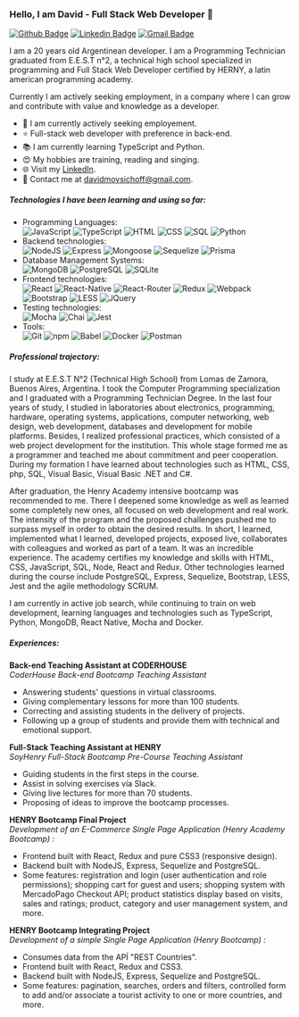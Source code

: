 ### Hello, I am David - Full Stack Web Developer 👋
[![Github Badge](http://img.shields.io/badge/-Github-black?style=flat-square&logo=github&link=https://github.com/david-mov/)](https://github.com/david-mov/)
[![Linkedin Badge](https://img.shields.io/badge/-LinkedIn-blue?style=flat-square&logo=Linkedin&logoColor=white&link=https://www.linkedin.com/in/david-mov)](https://www.linkedin.com/in/david-mov)
[![Gmail Badge](https://img.shields.io/badge/-Gmail-d14836?style=flat-square&logo=Gmail&logoColor=white&link=mailto:defcon.davidmovsichoff@gmail.com)](mailto:davidmovsichoff@gmail.com)

I am a 20 years old Argentinean developer. I am a Programming Technician graduated from E.E.S.T n°2, a technical high school specialized in programming and Full Stack Web Developer certified by HERNY, a latin american programming academy.

Currently I am actively seeking employment, in a company where I can grow and contribute with value and knowledge as a developer.

- 🌱 I am currently actively seeking employement.
- ⭐ Full-stack web developer with preference in back-end.
- 📚 I am currently learning TypeScript and Python.
- 😍 My hobbies are training, reading and singing.
- 🌐 Visit my [LinkedIn](https://www.linkedin.com/in/sergio-david-movsichoff-221824209/).
- 💌 Contact me at [davidmovsichoff@gmail.com](mailto:davidmovsichoff@gmail.com).

##### Technologies I have been learning and using so far:

- Programming Languages: <br />
    ![JavaScript](https://img.shields.io/badge/-JavaScript-eee?style=flat-square&logo=javascript&logoColor=DD9C25)
    ![TypeScript](https://img.shields.io/badge/-TypeScript-eee?style=flat-square&logo=typescript)
    ![HTML](http://img.shields.io/badge/-HTML5-eee?style=flat-square&logo=html5&logoColor=E34F26)
    ![CSS](https://img.shields.io/badge/-CSS3-eee?style=flat-square&logo=css3&logoColor=1572B6)
    ![SQL](https://img.shields.io/badge/-SQL-eee?style=flat-square&logo=databricks&logoColor=black)
    ![Python](https://img.shields.io/badge/-Python-eee?style=flat-square&logo=python)
- Backend technologies: <br />
    ![NodeJS](http://img.shields.io/badge/-NodeJS-eee?style=flat-square&logo=data:image/png;base64,iVBORw0KGgoAAAANSUhEUgAAAA4AAAAOCAMAAAAolt3jAAAAgVBMVEUzmTMzkTM0mDQslSwtlS00mzQAAAA7nTsymDIzmDMwmDAymTIzmDMzmTMzmDMzmDMzlzM0mTQzmTMzmTMzmTMzmTMzmTM0mjQ1nDUxlzEymDIzmTMzmTMzmTMzmTMzmTMwlzAzmTMzmTMzmTMzmTMzmTMzmTM0mTQzmTMzmTP///8ybrFJAAAAKXRSTlMAAAAAAAAAAAAAAA9RxlIRBjSR6/7vmzkIAyd21Nt8JwMauPwrKvlQxcV6L9IAAABUSURBVAjXY2RgZGTkYGQEUl8ZwUx2EAUSZfz0jVESSPEygMAXkIgiIyMbAwT8+v+fUeU/jAfkMzKqMjLDuX//k8ZFMwrNIjRnoDkS7AUZxqcQLwAA4+0cex8ENfMAAAAASUVORK5CYII=)
    ![Express](https://img.shields.io/badge/-Express-eee?style=flat-square&logo=express&logoColor=%2361DAFB)
    ![Mongoose](https://img.shields.io/badge/-Mongoose-eee?style=flat-square&logo=mongodb&logoColor=6e1217)
    ![Sequelize](https://img.shields.io/badge/-Sequelize-eee?style=flat-square&logo=sequelize&logoColor=2f406a)
    ![Prisma](https://img.shields.io/badge/-Prisma-eee?style=flat-square&logo=prisma&logoColor=black)
    <!-- ![Django](https://img.shields.io/badge/-Django-eee?style=flat-square&logo=django&logoColor=008134) -->
- Database Management Systems: <br />
    ![MongoDB](https://img.shields.io/badge/-MongoDB-eee?style=flat-square&logo=mongodb)
    ![PostgreSQL](https://img.shields.io/badge/-PostgreSQL-eee?style=flat-square&logo=postgresql&logoColor=336791)
    ![SQLite](https://img.shields.io/badge/-SQLite-eee?style=flat-square&logo=sqlite&logoColor=%2307405e)
- Frontend technologies: <br />
    ![React](https://img.shields.io/badge/-React-eee?style=flat-square&logo=react&logoColor=0088cc)
    ![React-Native](https://img.shields.io/badge/-React_Native-eee?style=flat-square&logo=react)
    ![React-Router](https://img.shields.io/badge/-React_Router-eee?style=flat-square&logo=react-router&logoColor=CA4245)
    ![Redux](https://img.shields.io/badge/-Redux-eee?style=flat-square&logo=redux&logoColor=764abc)
    ![Webpack](https://img.shields.io/badge/-Webpack-eee?style=flat-square&logo=webpack&logoColor=1c78c0)
    ![Bootstrap](http://img.shields.io/badge/-Bootstrap-eee?style=flat-square&logo=bootstrap&logoColor=563D7C)
    ![LESS](https://img.shields.io/badge/-LESS-eee?style=flat-square&logo=less&logoColor=2A4D80)
    ![JQuery](https://img.shields.io/badge/-JQuery-eee?style=flat-square&logo=jquery&logoColor=0868AC)
- Testing technologies: <br />
    ![Mocha](https://img.shields.io/badge/-Mocha-eee?style=flat-square&logo=mocha)
    ![Chai](https://img.shields.io/badge/-Chai-eee?style=flat-square&logo=chai&logoColor=yellow)
    ![Jest](https://img.shields.io/badge/-Jest-eee?style=flat-square&logo=jest&logoColor=99425B)
- Tools: <br />
    ![Git](https://img.shields.io/badge/-Git-eee?style=flat-square&logo=git&logoColor=F34F29)
    ![npm](https://img.shields.io/badge/-npm-eee?style=flat-square&logo=npm)
    ![Babel](https://img.shields.io/badge/-Babel-eee?style=flat-square&logo=babel)
    ![Docker](https://img.shields.io/badge/-Docker-eee?style=flat-square&logo=docker)
    ![Postman](https://img.shields.io/badge/-Postman-eee?style=flat-square&logo=postman)
    <!-- ![NginX](https://img.shields.io/badge/-NginX-eee?style=flat-square&logo=nginx&logoColor=119900) -->
    <!-- ![Firebase](https://img.shields.io/badge/-Firebase-eee?style=flat-square&logo=firebase) -->

##### Professional trajectory:

I study at E.E.S.T N°2 (Technical High School) from Lomas de Zamora, Buenos Aires, Argentina. I took the Computer Programming specialization and I graduated with a Programming Technician Degree. In the last four years of study, I studied in laboratories about electronics, programming, hardware, operating systems, applications, computer networking, web design, web development, databases and development for mobile platforms. Besides, I realized professional practices, which consisted of a web project development for the institution. This whole stage formed me as a programmer and teached me about commitment and peer cooperation. During my formation I have learned about technologies such as HTML, CSS, php, SQL, Visual Basic, Visual Basic .NET and C#.

After graduation, the Henry Academy intensive bootcamp was recommended to me. There I deepened some knowledge as well as learned some completely new ones, all focused on web development and real work. The intensity of the program and the proposed challenges pushed me to surpass myself in order to obtain the desired results. In short, I learned, implemented what I learned, developed projects, exposed live, collaborates with colleagues and worked as part of a team. It was an incredible experience. The academy certifies my knowledge and skills with HTML, CSS, JavaScript, SQL, Node, React and Redux. Other technologies learned during the course include PostgreSQL, Express, Sequelize, Bootstrap, LESS, Jest and the agile methodology SCRUM.

I am currently in active job search, while continuing to train on web development, learning languages and technologies such as TypeScript, Python, MongoDB, React Native, Mocha and Docker.

##### Experiences:

**Back-end Teaching Assistant at CODERHOUSE** <br />
*CoderHouse Back-end Bootcamp Teaching Assistant* <br />
- Answering students' questions in virtual classrooms.
- Giving complementary lessons for more than 100 students.
- Correcting and assisting students in the delivery of projects.
- Following up a group of students and provide them with technical and emotional support.

**Full-Stack Teaching Assistant at HENRY** <br />
*SoyHenry Full-Stack Bootcamp Pre-Course Teaching Assistant* <br />
- Guiding students in the first steps in the course.
- Assist in solving exercises vía Slack.
- Giving live lectures for more than 70 students.
- Proposing of ideas to improve the bootcamp processes.

**HENRY Bootcamp Final Project** <br />
*Development of an E-Commerce Single Page Application (Henry Academy Bootcamp) :* <br />
- Frontend built with React, Redux and pure CSS3 (responsive design).
- Backend built with NodeJS, Express, Sequelize and PostgreSQL.
- Some features: registration and login (user authentication and role permissions); shopping cart for guest and users; shopping system with MercadoPago Checkout API; product statistics display based on visits, sales and ratings; product, category and user management system, and more.

**HENRY Bootcamp Integrating Project** <br />
*Development of a simple Single Page Application (Henry Bootcamp) :* <br />
- Consumes data from the APÍ "REST Countries".
- Frontend built with React, Redux and CSS3.
- Backend built with NodeJS, Express, Sequelize and PostgreSQL.
- Some features: pagination, searches, orders and filters, controlled form to add and/or associate a tourist activity to one or more countries, and more.
